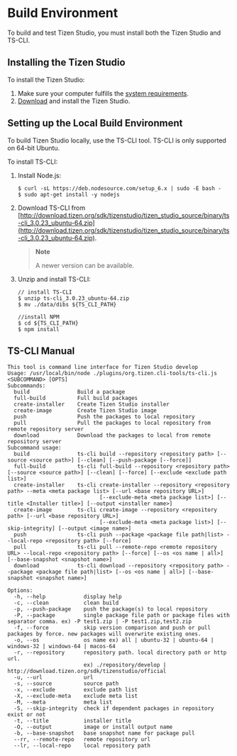 # Build Environment

To build and test Tizen Studio, you must install both the Tizen Studio and TS-CLI.

## Installing the Tizen Studio
To install the Tizen Studio:
1. Make sure your computer fulfills the [system requirements](../../application/tizen-studio-0/setup/install-sdk.md).
2. [Download](https://developer.tizen.org/development/tizen-studio/download) and install the Tizen Studio.

## Setting up the Local Build Environment

To build Tizen Studio locally, use the TS-CLI tool. TS-CLI is only supported on 64-bit Ubuntu.

To install TS-CLI:
1. Install Node.js:
    ```
    $ curl -sL https://deb.nodesource.com/setup_6.x | sudo -E bash -
    $ sudo apt-get install -y nodejs
    ```

2. Download TS-CLI from [http://download.tizen.org/sdk/tizenstudio/tizen_studio_source/binary/ts-cli_3.0.23_ubuntu-64.zip](http://download.tizen.org/sdk/tizenstudio/tizen_studio_source/binary/ts-cli_3.0.23_ubuntu-64.zip).
    > **Note**
    >
    > A newer version can be available.

3. Unzip and install TS-CLI:
    ```
    // install TS-CLI
    $ unzip ts-cli_3.0.23_ubuntu-64.zip
    $ mv ./data/dibs ${TS_CLI_PATH}

    //install NPM
    $ cd ${TS_CLI_PATH}
    $ npm install
    ```

## TS-CLI Manual
```
This tool is command line interface for Tizen Studio develop
Usage: /usr/local/bin/node ./plugins/org.tizen.cli-tools/ts-cli.js <SUBCOMMAND> [OPTS]
Subcommands:
  build               Build a package
  full-build          Full build packages
  create-installer    Create Tizen Studio installer
  create-image        Create Tizen Studio image
  push                Push the packages to local repository
  pull                Pull the packages to local repository from remote repository server
  download            Download the packages to local from remote repository server
Subcommand usage:
  build               ts-cli build --repository <repository path> [--source <source path>] [--clean] [--push-package [--force]]
  full-build          ts-cli full-build --repository <repository path> [--source <source path>] [--clean] [--force] [--exclude <exclude path list>]
  create-installer    ts-cli create-installer --repository <repository path> --meta <meta package list> [--url <base repository URL>]
                             [--exclude-meta <meta package list>] [--title <Installer title>] [--output <installer name>]
  create-image        ts-cli create-image --repository <repository path> [--url <base repository URL>]
                             [--exclude-meta <meta package list>] [--skip-integrity] [--output <image name>]
  push                ts-cli push --package <package file path|list> --local-repo <repository path> [--force]
  pull                ts-cli pull --remote-repo <remote repository URL> --local-repo <repository path> [--force] [--os <os name | all>] [--base-snapshot <snapshot name>]
  download            ts-cli download --repository <repository path> --package <package file path|list> [--os <os name | all>] [--base-snapshot <snapshot name>]

Options:
  -h, --help            display help
  -c, --clean           clean build
  -p, --push-package    push the package(s) to local repository
  -P, --package         single package file path or package files with separator comma. ex) -P test1.zip | -P test1.zip,test2.zip
  -f, --force           skip version comparison and push or pull packages by force. new packages will overwrite existing ones.
  -o, --os              os name ex) all | ubuntu-32 | ubuntu-64 | windows-32 | windows-64 | macos-64
  -r, --repository      repository path. local directory path or http url.
                        ex) ./repository/develop | http://download.tizen.org/sdk/tizenstudio/official
  -u, --url             url
  -s, --source          source path
  -x, --exclude         exclude path list
  -X, --exclude-meta    exclude meta list
  -M, --meta            meta list
  -S, --skip-integrity  check if dependent packages in repository exist or not
  -t, --title           installer title
  -O, --output          image or install output name
  -b, --base-snapshot   base snapshot name for package pull
  --rr, --remote-repo   remote repository url
  --lr, --local-repo    local repository path
```
